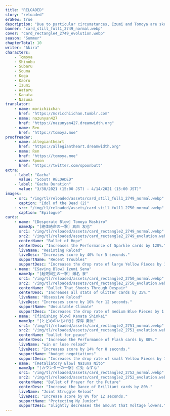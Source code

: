 ```yaml
---
title: "RELOADED"
story: "reloaded"
eraNew: true
description: "Due to particular circumstances, Izumi and Tomoya are skulking around, wary to avoid the eyes of others. However, when Nazuna and Kanata bear witness they panic and hide. Handcuffed together, they..."
banner: "card_still_full1_2749_normal.webp"
cover: "card_rectangle4_2749_evolution.webp"
season: "Summer"
chapterTotal: 10
writer: "Akira"
characters:
    - Tomoya
    - Shinobu
    - Subaru
    - Souma
    - Koga
    - Kaoru
    - Izumi
    - Wataru
    - Kanata
    - Nazuna
translator:
    - name: morichiichan
      href: "https://moricchiichan.tumblr.com"
    - name: nazunyan427
      href: "https://nazunyan427.dreamwidth.org"
    - name: Ren
      href: "https://tomoya.moe"
proofreader:
    - name: allegiantheart
      href: "https://allegiantheart.dreamwidth.org"
    - name: Ren
      href: "https://tomoya.moe"
    - name: Spoon
      href: "https://twitter.com/spoonbutt"
extra:
    - label: "Gacha"
      value: "Scout! RELOADED"
    - label: "Gacha Duration"
      value: "3/30/2021 (15:00 JST) - 4/14/2021 (15:00 JST)"
images:
    - src: "/img/tl/reloaded/assets/card_still_full1_2749_normal.webp"
      caption: "Idol of the Dead (2)"
    - src: "/img/tl/reloaded/assets/card_still_full1_2750_normal.webp"
      caption: "Epilogue"
cards:
    - name: "[Desperate Blow] Tomoya Mashiro"
      nameJp: "[絶体絶命の一撃] 真白 友也"
      src1: "/img/tl/reloaded/assets/card_rectangle2_2749_normal.webp"
      src2: "/img/tl/reloaded/assets/card_rectangle2_2749_evolution.webp"
      centerName: "Bullet of Hope"
      centerDesc: "Increases the Performance of Sparkle cards by 120%."
      liveName: "Resisting Reload"
      liveDesc: "Increases score by 40% for 5 seconds."
      supportName: "Recent Troubles"
      supportDesc: "Increases the drop rate of large Yellow Pieces by 1.7."
    - name: "[Saving Blow] Izumi Sena"
      nameJp: "[起死回生の一撃] 瀬名 泉"
      src1: "/img/tl/reloaded/assets/card_rectangle2_2750_normal.webp"
      src2: "/img/tl/reloaded/assets/card_rectangle2_2750_evolution.webp"
      centerName: "Bullet That Shoots Through Despair"
      centerDesc: "Increases all stats of Glitter cards by 35%."
      liveName: "Obsessive Reload"
      liveDesc: "Increases score by 16% for 12 seconds."
      supportName: "Unsuitable Climate"
      supportDesc: "Increases the drop rate of medium Blue Pieces by 1.5."
    - name: "[finishing blow] Kanata Shinkai"
      nameJp: "[とどめのいちげき] 深海 奏汰"
      src1: "/img/tl/reloaded/assets/card_rectangle2_2751_normal.webp"
      src2: "/img/tl/reloaded/assets/card_rectangle2_2751_evolution.webp"
      centerName: "bullet for peace"
      centerDesc: "Increase the Performance of Flash cards by 80%."
      liveName: "win or lose reload"
      liveDesc: "Increases score by 14% for 8 seconds."
      supportName: "budget negotiations"
      supportDesc: "Increases the drop rate of small Yellow Pieces by 1.3."
    - name: "[Retaliatory Blow] Nazuna Nito"
      nameJp: "[カウンターの一撃] 仁兎 なずな"
      src1: "/img/tl/reloaded/assets/card_rectangle2_2752_normal.webp"
      src2: "/img/tl/reloaded/assets/card_rectangle2_2752_evolution.webp"
      centerName: "Bullet of Prayer for the Future"
      centerDesc: "Increase the Dance of Brilliant cards by 80%."
      liveName: "Joint Struggle Reload"
      liveDesc: "Increase score by 8% for 12 seconds."
      supportName: "Protecting My Junior"
      supportDesc: "Slightly decreases the amount that Voltage lowers."
---
```

